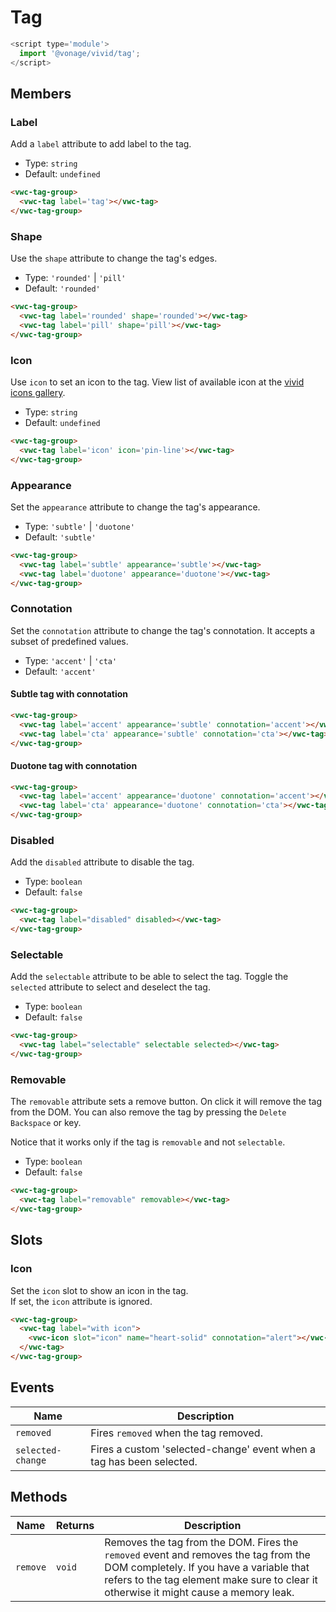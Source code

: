 # Tag

```js
<script type='module'>
  import '@vonage/vivid/tag';
</script>
```

## Members

### Label

Add a `label` attribute to add label to the tag.

- Type: `string`
- Default: `undefined`

```html preview
<vwc-tag-group>
  <vwc-tag label='tag'></vwc-tag>
</vwc-tag-group>
```


### Shape

Use the `shape` attribute to change the tag's edges.

- Type: `'rounded'` | `'pill'`
- Default: `'rounded'`

```html preview
<vwc-tag-group>
  <vwc-tag label='rounded' shape='rounded'></vwc-tag>
  <vwc-tag label='pill' shape='pill'></vwc-tag>
</vwc-tag-group>
```

### Icon

Use `icon` to set an icon to the tag.
View list of available icon at the [vivid icons gallery](../../icons/icons-gallery).

- Type: `string`
- Default: `undefined`

```html preview
<vwc-tag-group>
  <vwc-tag label='icon' icon='pin-line'></vwc-tag>
</vwc-tag-group>
```

### Appearance

Set the `appearance` attribute to change the tag's appearance.

- Type: `'subtle'` | `'duotone'`
- Default: `'subtle'`

```html preview
<vwc-tag-group>
  <vwc-tag label='subtle' appearance='subtle'></vwc-tag>
  <vwc-tag label='duotone' appearance='duotone'></vwc-tag>
</vwc-tag-group>
```

### Connotation

Set the `connotation` attribute to change the tag's connotation.
It accepts a subset of predefined values.

- Type: `'accent'` | `'cta'`
- Default: `'accent'`

#### Subtle tag with connotation

```html preview
<vwc-tag-group>
  <vwc-tag label='accent' appearance='subtle' connotation='accent'></vwc-tag>
  <vwc-tag label='cta' appearance='subtle' connotation='cta'></vwc-tag>
</vwc-tag-group>
```

#### Duotone tag with connotation

```html preview
<vwc-tag-group>
  <vwc-tag label='accent' appearance='duotone' connotation='accent'></vwc-tag>
  <vwc-tag label='cta' appearance='duotone' connotation='cta'></vwc-tag>
</vwc-tag-group>
```

### Disabled

Add the `disabled` attribute to disable the tag.

- Type: `boolean`
- Default: `false`

```html preview
<vwc-tag-group>
  <vwc-tag label="disabled" disabled></vwc-tag>
</vwc-tag-group>
```

### Selectable

Add the `selectable` attribute to be able to select the tag.
Toggle the `selected` attribute to select and deselect the tag.

- Type: `boolean`
- Default: `false`

```html preview
<vwc-tag-group>
  <vwc-tag label="selectable" selectable selected></vwc-tag>
</vwc-tag-group>
```

### Removable

The `removable` attribute sets a remove button. On click it will remove the tag from the DOM.
You can also remove the tag by pressing the `Delete` `Backspace` or  key.

Notice that it works only if the tag is `removable` and not `selectable`.

- Type: `boolean`
- Default: `false`

```html preview
<vwc-tag-group>
  <vwc-tag label="removable" removable></vwc-tag>
</vwc-tag-group>
```

## Slots

### Icon

Set the `icon` slot to show an icon in the tag.  
If set, the `icon` attribute is ignored.

```html preview
<vwc-tag-group>
  <vwc-tag label="with icon">
  	<vwc-icon slot="icon" name="heart-solid" connotation="alert"></vwc-icon>
  </vwc-tag>
</vwc-tag-group>
```

## Events

<div class="table-wrapper">

| Name              | Description                                                          |
| ----------------- | -------------------------------------------------------------------- |
| `removed`         | Fires `removed` when the tag removed.                                |
| `selected-change` | Fires a custom 'selected-change' event when a tag has been selected. |

</div>

## Methods

<div class="table-wrapper">

| Name     | Returns | Description                                                                                                                                                                                                                |
| -------- | ------- | -------------------------------------------------------------------------------------------------------------------------------------------------------------------------------------------------------------------------- |
| `remove` | `void`  | Removes the tag from the DOM.  Fires the `removed` event and removes the tag from the DOM completely.  If you have a variable that refers to the tag element make sure to clear it otherwise it might cause a memory leak. |

</div>
